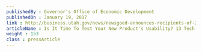 ```yaml
---
publishedBy : Governor’s Office of Economic Development
publishedOn : January 19, 2017
link : http://business.utah.gov/news/newsgoed-announces-recipients-of-2017-tech-commercialization-grant/
articleName : Is It Time To Test Your New Product's Usability? 13 Tech Experts Weigh In
weight : 153 
class : pressArticle
---
```

